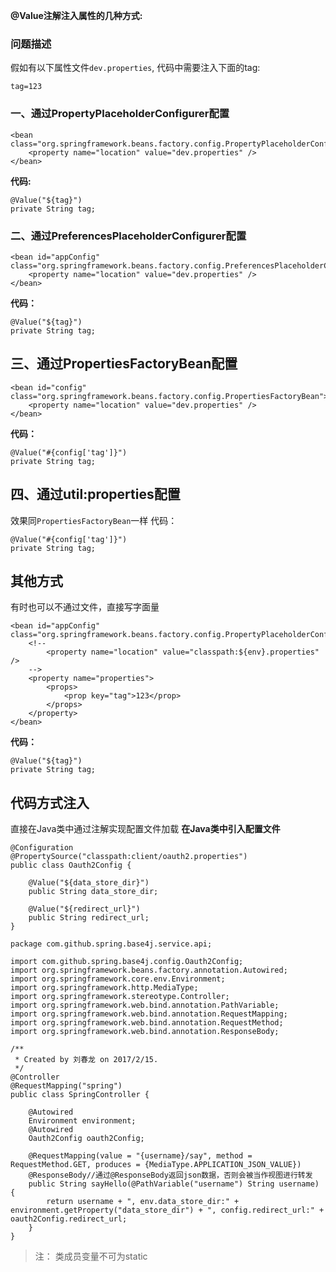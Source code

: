 **@Value注解注入属性的几种方式:**

### 问题描述
假如有以下属性文件`dev.properties`, 代码中需要注入下面的tag:
```
tag=123
```
### 一、通过PropertyPlaceholderConfigurer配置
```
<bean class="org.springframework.beans.factory.config.PropertyPlaceholderConfigurer">
    <property name="location" value="dev.properties" />
</bean>
```
**代码:**
```
@Value("${tag}")
private String tag;
```
### 二、通过PreferencesPlaceholderConfigurer配置
```
<bean id="appConfig" class="org.springframework.beans.factory.config.PreferencesPlaceholderConfigurer">
    <property name="location" value="dev.properties" />
</bean>
```
**代码：**
```
@Value("${tag}")
private String tag;
```
## 三、通过PropertiesFactoryBean配置
```
<bean id="config" class="org.springframework.beans.factory.config.PropertiesFactoryBean">
    <property name="location" value="dev.properties" />
</bean>
```
**代码：**
```
@Value("#{config['tag']}")
private String tag;
```

## 四、通过util:properties配置
效果同`PropertiesFactoryBean`一样 代码：
```
@Value("#{config['tag']}")
private String tag;
```
## 其他方式
有时也可以不通过文件，直接写字面量
```
<bean id="appConfig" class="org.springframework.beans.factory.config.PropertyPlaceholderConfigurer">
    <!--
        <property name="location" value="classpath:${env}.properties" />
    -->
    <property name="properties">
        <props>
            <prop key="tag">123</prop>
        </props>
    </property>
</bean>
```
**代码：**
```
@Value("${tag}")
private String tag;
```

## 代码方式注入
直接在Java类中通过注解实现配置文件加载
**在Java类中引入配置文件**
```
@Configuration
@PropertySource("classpath:client/oauth2.properties")
public class Oauth2Config {

    @Value("${data_store_dir}")
    public String data_store_dir;

    @Value("${redirect_url}")
    public String redirect_url;
}
```
```
package com.github.spring.base4j.service.api;

import com.github.spring.base4j.config.Oauth2Config;
import org.springframework.beans.factory.annotation.Autowired;
import org.springframework.core.env.Environment;
import org.springframework.http.MediaType;
import org.springframework.stereotype.Controller;
import org.springframework.web.bind.annotation.PathVariable;
import org.springframework.web.bind.annotation.RequestMapping;
import org.springframework.web.bind.annotation.RequestMethod;
import org.springframework.web.bind.annotation.ResponseBody;

/**
 * Created by 刘春龙 on 2017/2/15.
 */
@Controller
@RequestMapping("spring")
public class SpringController {

    @Autowired
    Environment environment;
    @Autowired
    Oauth2Config oauth2Config;

    @RequestMapping(value = "{username}/say", method = RequestMethod.GET, produces = {MediaType.APPLICATION_JSON_VALUE})
    @ResponseBody//通过@ResponseBody返回json数据，否则会被当作视图进行转发
    public String sayHello(@PathVariable("username") String username) {
        return username + ", env.data_store_dir:" + environment.getProperty("data_store_dir") + ", config.redirect_url:" + oauth2Config.redirect_url;
    }
}

```
>注：
>类成员变量不可为static